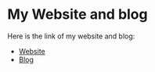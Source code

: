 # My Website and blog

Here is the link of my website and blog:
* [Website](http://raoumer.github.io/)
* [Blog](http://raoumer.github.io/indexblog)
